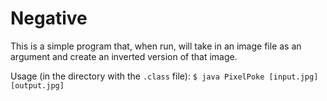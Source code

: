 # Negative

This is a simple program that, when run, will take in an image file as an argument and create an inverted version of that image.

Usage (in the directory with the `.class` file): `$ java PixelPoke [input.jpg] [output.jpg]` 
